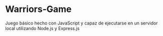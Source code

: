 # Warriors-Game
Juego básico hecho con JavaScript y capaz de ejecutarse en un servidor local utilizando Node.js y Express.js

